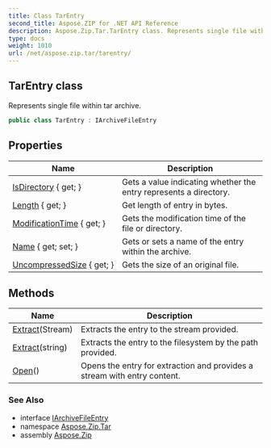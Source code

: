 ```yaml
---
title: Class TarEntry
second_title: Aspose.ZIP for .NET API Reference
description: Aspose.Zip.Tar.TarEntry class. Represents single file within tar archive
type: docs
weight: 1010
url: /net/aspose.zip.tar/tarentry/
---
```

## TarEntry class

Represents single file within tar archive.

```csharp
public class TarEntry : IArchiveFileEntry
```

## Properties

| Name | Description |
| --- | --- |
| [IsDirectory](../../aspose.zip.tar/tarentry/isdirectory/) { get; } | Gets a value indicating whether the entry represents a directory. |
| [Length](../../aspose.zip.tar/tarentry/length/) { get; } | Get length of entry in bytes. |
| [ModificationTime](../../aspose.zip.tar/tarentry/modificationtime/) { get; } | Gets the modification time of the file or directory. |
| [Name](../../aspose.zip.tar/tarentry/name/) { get; set; } | Gets or sets a name of the entry within the archive. |
| [UncompressedSize](../../aspose.zip.tar/tarentry/uncompressedsize/) { get; } | Gets the size of an original file. |

## Methods

| Name | Description |
| --- | --- |
| [Extract](../../aspose.zip.tar/tarentry/extract/#extract_1)(Stream) | Extracts the entry to the stream provided. |
| [Extract](../../aspose.zip.tar/tarentry/extract/#extract)(string) | Extracts the entry to the filesystem by the path provided. |
| [Open](../../aspose.zip.tar/tarentry/open/)() | Opens the entry for extraction and provides a stream with entry content. |

### See Also

* interface [IArchiveFileEntry](../../aspose.zip/iarchivefileentry/)
* namespace [Aspose.Zip.Tar](../../aspose.zip.tar/)
* assembly [Aspose.Zip](../../)


